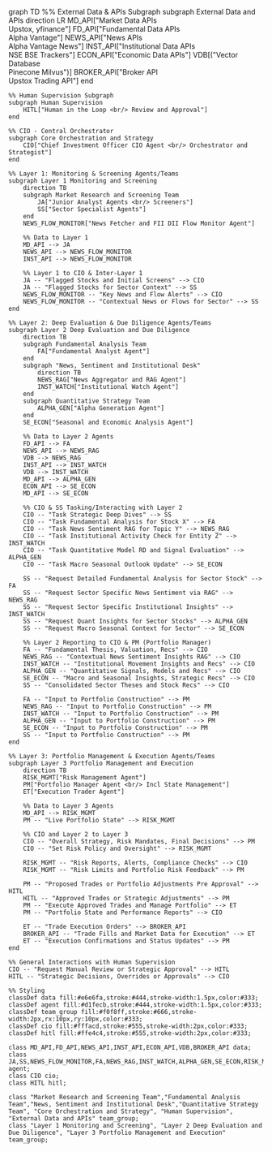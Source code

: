 graph TD
    %% External Data & APIs Subgraph
    subgraph External Data and APIs
        direction LR
        MD_API["Market Data APIs <br/> Upstox, yfinance"]
        FD_API["Fundamental Data APIs <br/> Alpha Vantage"]
        NEWS_API["News APIs <br/> Alpha Vantage News"]
        INST_API["Institutional Data APIs <br/> NSE BSE Trackers"]
        ECON_API["Economic Data APIs"]
        VDB[("Vector Database <br/> Pinecone Milvus")] 
        BROKER_API["Broker API <br/> Upstox Trading API"]
    end

    %% Human Supervision Subgraph
    subgraph Human Supervision
        HITL["Human in the Loop <br/> Review and Approval"]
    end

    %% CIO - Central Orchestrator
    subgraph Core Orchestration and Strategy
        CIO["Chief Investment Officer CIO Agent <br/> Orchestrator and Strategist"]
    end

    %% Layer 1: Monitoring & Screening Agents/Teams
    subgraph Layer 1 Monitoring and Screening
        direction TB
        subgraph Market Research and Screening Team
            JA["Junior Analyst Agents <br/> Screeners"]
            SS["Sector Specialist Agents"]
        end
        NEWS_FLOW_MONITOR["News Fetcher and FII DII Flow Monitor Agent"]

        %% Data to Layer 1
        MD_API --> JA
        NEWS_API --> NEWS_FLOW_MONITOR
        INST_API --> NEWS_FLOW_MONITOR

        %% Layer 1 to CIO & Inter-Layer 1
        JA -- "Flagged Stocks and Initial Screens" --> CIO
        JA -- "Flagged Stocks for Sector Context" --> SS
        NEWS_FLOW_MONITOR -- "Key News and Flow Alerts" --> CIO
        NEWS_FLOW_MONITOR -- "Contextual News or Flows for Sector" --> SS
    end

    %% Layer 2: Deep Evaluation & Due Diligence Agents/Teams
    subgraph Layer 2 Deep Evaluation and Due Diligence
        direction TB
        subgraph Fundamental Analysis Team
            FA["Fundamental Analyst Agent"]
        end
        subgraph "News, Sentiment and Institutional Desk"
            direction TB
            NEWS_RAG["News Aggregator and RAG Agent"]
            INST_WATCH["Institutional Watch Agent"]
        end
        subgraph Quantitative Strategy Team
            ALPHA_GEN["Alpha Generation Agent"]
        end
        SE_ECON["Seasonal and Economic Analysis Agent"]

        %% Data to Layer 2 Agents
        FD_API --> FA
        NEWS_API --> NEWS_RAG
        VDB --> NEWS_RAG 
        INST_API --> INST_WATCH
        VDB --> INST_WATCH 
        MD_API --> ALPHA_GEN
        ECON_API --> SE_ECON
        MD_API --> SE_ECON 

        %% CIO & SS Tasking/Interacting with Layer 2
        CIO -- "Task Strategic Deep Dives" --> SS
        CIO -- "Task Fundamental Analysis for Stock X" --> FA
        CIO -- "Task News Sentiment RAG for Topic Y" --> NEWS_RAG
        CIO -- "Task Institutional Activity Check for Entity Z" --> INST_WATCH
        CIO -- "Task Quantitative Model RD and Signal Evaluation" --> ALPHA_GEN
        CIO -- "Task Macro Seasonal Outlook Update" --> SE_ECON

        SS -- "Request Detailed Fundamental Analysis for Sector Stock" --> FA
        SS -- "Request Sector Specific News Sentiment via RAG" --> NEWS_RAG
        SS -- "Request Sector Specific Institutional Insights" --> INST_WATCH
        SS -- "Request Quant Insights for Sector Stocks" --> ALPHA_GEN
        SS -- "Request Macro Seasonal Context for Sector" --> SE_ECON

        %% Layer 2 Reporting to CIO & PM (Portfolio Manager)
        FA -- "Fundamental Thesis, Valuation, Recs" --> CIO
        NEWS_RAG -- "Contextual News Sentiment Insights RAG" --> CIO
        INST_WATCH -- "Institutional Movement Insights and Recs" --> CIO
        ALPHA_GEN -- "Quantitative Signals, Models and Recs" --> CIO
        SE_ECON -- "Macro and Seasonal Insights, Strategic Recs" --> CIO
        SS -- "Consolidated Sector Theses and Stock Recs" --> CIO

        FA -- "Input to Portfolio Construction" --> PM
        NEWS_RAG -- "Input to Portfolio Construction" --> PM
        INST_WATCH -- "Input to Portfolio Construction" --> PM
        ALPHA_GEN -- "Input to Portfolio Construction" --> PM
        SE_ECON -- "Input to Portfolio Construction" --> PM
        SS -- "Input to Portfolio Construction" --> PM
    end

    %% Layer 3: Portfolio Management & Execution Agents/Teams
    subgraph Layer 3 Portfolio Management and Execution
        direction TB
        RISK_MGMT["Risk Management Agent"]
        PM["Portfolio Manager Agent <br/> Incl State Management"]
        ET["Execution Trader Agent"]

        %% Data to Layer 3 Agents
        MD_API --> RISK_MGMT 
        PM -- "Live Portfolio State" --> RISK_MGMT 

        %% CIO and Layer 2 to Layer 3
        CIO -- "Overall Strategy, Risk Mandates, Final Decisions" --> PM
        CIO -- "Set Risk Policy and Oversight" --> RISK_MGMT

        RISK_MGMT -- "Risk Reports, Alerts, Compliance Checks" --> CIO
        RISK_MGMT -- "Risk Limits and Portfolio Risk Feedback" --> PM

        PM -- "Proposed Trades or Portfolio Adjustments Pre Approval" --> HITL
        HITL -- "Approved Trades or Strategic Adjustments" --> PM
        PM -- "Execute Approved Trades and Manage Portfolio" --> ET
        PM -- "Portfolio State and Performance Reports" --> CIO

        ET -- "Trade Execution Orders" --> BROKER_API
        BROKER_API -- "Trade Fills and Market Data for Execution" --> ET
        ET -- "Execution Confirmations and Status Updates" --> PM
    end

    %% General Interactions with Human Supervision
    CIO -- "Request Manual Review or Strategic Approval" --> HITL
    HITL -- "Strategic Decisions, Overrides or Approvals" --> CIO

    %% Styling
    classDef data fill:#e6e6fa,stroke:#444,stroke-width:1.5px,color:#333;
    classDef agent fill:#d1fecb,stroke:#444,stroke-width:1.5px,color:#333;
    classDef team_group fill:#f0f8ff,stroke:#666,stroke-width:2px,rx:10px,ry:10px,color:#333;
    classDef cio fill:#fffacd,stroke:#555,stroke-width:2px,color:#333;
    classDef hitl fill:#ffe4c4,stroke:#555,stroke-width:2px,color:#333;

    class MD_API,FD_API,NEWS_API,INST_API,ECON_API,VDB,BROKER_API data;
    class JA,SS,NEWS_FLOW_MONITOR,FA,NEWS_RAG,INST_WATCH,ALPHA_GEN,SE_ECON,RISK_MGMT,PM,ET agent;
    class CIO cio;
    class HITL hitl;

    class "Market Research and Screening Team","Fundamental Analysis Team","News, Sentiment and Institutional Desk","Quantitative Strategy Team", "Core Orchestration and Strategy", "Human Supervision", "External Data and APIs" team_group;
    class "Layer 1 Monitoring and Screening", "Layer 2 Deep Evaluation and Due Diligence", "Layer 3 Portfolio Management and Execution" team_group;